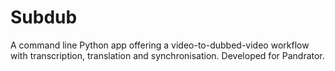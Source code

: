 # Subdub
A command line Python app offering a video-to-dubbed-video workflow with transcription, translation and synchronisation. Developed for Pandrator. 
